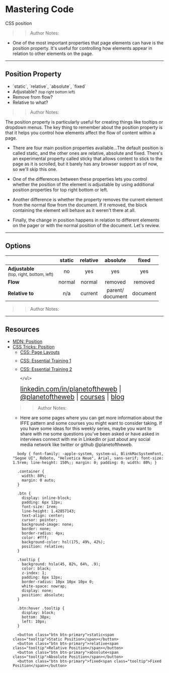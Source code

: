 
<!-- .slide: data-state="title" -->

# Mastering Code
CSS position

> > Author Notes:

- One of the most important properties that page elements can have is the position property. It's useful for controlling how elements appear in relation to other elements on the page.

---

## Position Property

<ul>
  <li class="fragment">`static`, `relative`, `absolute`, `fixed`</li>
  <li class="fragment">Adjustable? <small>(top right bottom left)</small></li>
  <li class="fragment">Remove from flow?</li>
  <li class="fragment">Relative to what?</li>
</ul>

> > Author Notes:

The position property is particularly useful for creating things like tooltips or dropdown menus. The key thing to remember about the position property is that it helps you control how elements affect the flow of content within a page.

- There are four main position properties available...The default position is called static, and the other ones are relative, absolute and fixed. There's an experimental property called sticky that allows content to stick to the page as it is scrolled, but it barely has any browser support as of now, so we'll skip this one.

- One of the differences between these properties lets you control whether the position of the element is adjustable by using additional position properties for top right bottom or left.

- Another difference is whether the property removes the current element from the normal flow from the document. If it removed, the block containing the element will behave as it weren't there at all.

- Finally, the change in position happens in relation to different elements on the pager or with the normal position of the document. Let's review.


---

## Options

|                     |  static | relative | absolute | fixed |
|---|:---:|:---:|:---:|:---:|
| **Adjustable**<br><small>(top, right, bottom, left)</small>	    | no      | yes      | yes      | yes   |
| **Flow**	          | normal | normal | removed | removed |
| **Relative to**     | n/a | current | parent/<br>document | document |

> > Author Notes:


---
## Resources
<ul>
  <li><a href="https://developer.mozilla.org/en-US/docs/Web/CSS/position">MDN: Position</a></li>
  <li><a href="https://css-tricks.com/almanac/properties/p/position/">CSS Tricks: Position</a></li>
  <li style="list-style: none;">
    <ul>
      <li style="margin-bottom: 10px"><a href="https://www.linkedin.com/learning/css-page-layouts?u=104">CSS: Page Layouts</a></li>
      <li style="margin-bottom: 10px"><a href="https://www.linkedin.com/learning/css-essential-training-1?u=104">CSS: Essential Training 1</a></li>
      <li style="margin-bottom: 10px"><a href="https://www.linkedin.com/learning/css-essential-training-2?u=104">CSS: Essential Training 2</a></li>

    </ul>
  <li style="list-style: none; font-size: 1.3rem;"><a href="hhttps://www.linkedin.com/in/planetoftheweb">linkedin.com/in/planetoftheweb</a> | <a href="https://www.twitter.com/planetoftheweb">@planetoftheweb</a> | <a href="https://www.linkedin.com/learning/instructors/ray-villalobos">courses</a> | <a href="https://raybo.org">blog</a></li>
</ul>


> > Author Notes:

- Here are some pages where you can get more information about the IFFE pattern and some courses you might want to consider taking. If you have some ideas for this weekly series, maybe you want to share with me some questions you've been asked or have asked in interviews connect with me in LinkedIn or just about any social media network like twitter or github @planetoftheweb.

```
  body { font-family: -apple-system, system-ui, BlinkMacSystemFont, "Segoe UI", Roboto, "Helvetica Neue", Arial, sans-serif; font-size: 1.5rem; line-height: 150%;; margin: 0; padding: 0; width: 80%; }

  .container {
    width: 80%;
    margin: 0 auto;
  }

  .btn {
    display: inline-block;
    padding: 6px 12px;
    font-size: 1rem;
    line-height: 1.42857143;
    text-align: center;
    cursor: pointer;
    background-image: none;
    border: none;
    border-radius: 4px;
    color: #fff;
    background-color: hsl(175, 49%, 42%);
    position: relative;
  }

  .tooltip {
    background: hsla(45, 82%, 64%, .9);
    color: black;
    z-index: 1;
    padding: 6px 12px;
    border-radius: 10px 10px 10px 0;
    white-space: nowrap;
    display: none;
    position: absolute;
  }

  .btn:hover .tooltip {
    display: block;
    bottom: 38px;
    left: 10px;
  }
```

```
  <button class="btn btn-primary">static<span class="tooltip">Static Position</span></button>
  <button class="btn btn-primary">relative<span class="tooltip">Relative Position</span></button>
  <button class="btn btn-primary">absolute<span class="tooltip">Absolute Position</span></button>
  <button class="btn btn-primary">fixed<span class="tooltip">Fixed Position</span></button>
```
